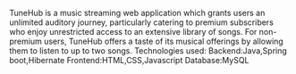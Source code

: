 TuneHub is a music streaming web application which grants users an unlimited auditory journey, particularly catering to premium subscribers who enjoy unrestricted access to an extensive library of songs. For non-premium users, TuneHub offers a taste of its musical offerings by allowing them to listen to up to two songs. Technologies used: Backend:Java,Spring boot,Hibernate Frontend:HTML,CSS,Javascript Database:MySQL
